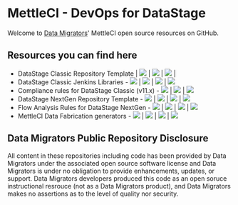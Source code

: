 # MettleCI - DevOps for DataStage

Welcome to [Data Migrators](http://www.datamigrators.com)' MettleCI open source resources on GitHub.

## Resources you can find here

* DataStage Classic Repository Template | [<img src="https://img.shields.io/badge/repository-orange?style=flat-square&logo=github">](https://github.mettleci.io/template) |  [<img src="https://img.shields.io/badge/documentation-blue?style=flat-square">](https://docs.mettleci.io/) |  <img src="https://img.shields.io/badge/status-released-green?style=flat-square"> |
* DataStage Classic Jenkins Libraries -
    <img src="https://img.shields.io/badge/datastage-classic-blue?style=flat-square&logo=ibm"> |
    [<img src="https://img.shields.io/badge/repository-orange?style=flat-square&logo=github">](https://github.com/MettleCI/mettleci-jenkins-libs-template) |
    [<img src="https://img.shields.io/badge/documentation-blue?style=flat-square">](https://docs.mettleci.io/) |
    <img src="https://img.shields.io/badge/status-released-green?style=flat-square"> 
* Compliance rules for DataStage Classic (v11.x) -
    <img src="https://img.shields.io/badge/datastage-classic-blue?style=flat-square&logo=ibm"> |
    [<img src="https://img.shields.io/badge/documentation-blue?style=flat-square">](https://docs.mettleci.io/) |
    <img src="https://img.shields.io/badge/status-in_development-blue?style=flat-square">
* DataStage NextGen Repository Template -
    <img src="https://img.shields.io/badge/datastage-classic-blue?style=flat-square&logo=ibm"> |
    [<img src="https://img.shields.io/badge/repository-orange?style=flat-square&logo=github">](https://github.mettleci.io/template-nextgen) |
    [<img src="https://img.shields.io/badge/documentation-blue?style=flat-square">](https://docs.mettleci.io/) |
    <img src="https://img.shields.io/badge/status-released-green?style=flat-square">
* Flow Analysis Rules for DataStage NextGen -
    <img src="https://img.shields.io/badge/datastage-classic-blue?style=flat-square&logo=ibm"> |
    [<img src="https://img.shields.io/badge/repository-orange?style=flat-square&logo=github">](https://github.mettleci.io/flow) |
    [<img src="https://img.shields.io/badge/documentation-blue?style=flat-square">](https://docs.mettleci.io/) |
    <img src="https://img.shields.io/badge/status-in_development-blue?style=flat-square">
* MettleCI Data Fabrication generators -
    <img src="https://img.shields.io/badge/datastage-classic-blue?style=flat-square&logo=ibm"> |
    [<img src="https://img.shields.io/badge/repository-orange?style=flat-square&logo=github">](http://github.mettleci.io/datafab) |
    [<img src="https://img.shields.io/badge/documentation-blue?style=flat-square">](https://docs.mettleci.io/datafab) |
    <img src="https://img.shields.io/badge/status-released-green?style=flat-square">

## Data Migrators Public Repository Disclosure 
All content in these repositories including code has been provided by Data Migrators under the associated open source software license and Data Migrators is under no obligation to provide enhancements, updates, or support. Data Migrators developers produced this code as an open soruce instructional resrouce (not as a Data Migrators product), and Data Migrators makes no assertions as to the level of quality nor security.

<!--

**Here are some ideas to get you started:**

🙋‍♀️ A short introduction - what is your organization all about?
🌈 Contribution guidelines - how can the community get involved?
👩‍💻 Useful resources - where can the community find your docs? Is there anything else the community should know?
🍿 Fun facts - what does your team eat for breakfast?
🧙 Remember, you can do mighty things with the power of [Markdown](https://docs.github.com/github/writing-on-github/getting-started-with-writing-and-formatting-on-github/basic-writing-and-formatting-syntax)
-->
